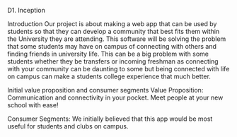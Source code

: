 D1. Inception

Introduction
Our project is about making a web app that can be used by students so that they can develop a community that best fits them within the University they are attending. This software will be solving the problem that some students may have on campus of connecting with others and finding friends in university life. This can be a big problem with some students whether they be transfers or incoming freshman as connecting with your community can be daunting to some but being connected with life on campus can make a students college experience that much better.

Initial value proposition and consumer segments
Value Proposition: Communication and connectivity in your pocket. Meet people at your new school with ease!

Consumer Segments: 
We initially believed that this app would be most useful for students and clubs on campus.

